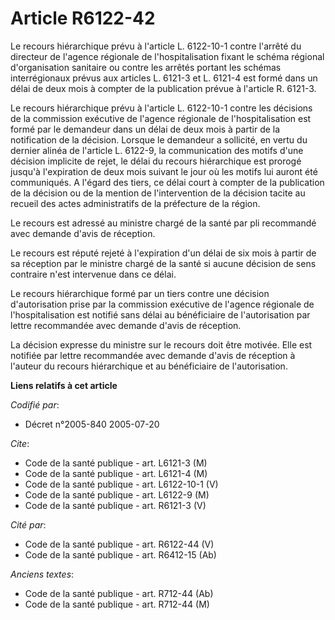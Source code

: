 # Article R6122-42

Le recours hiérarchique prévu à l'article L. 6122-10-1 contre l'arrêté du directeur de l'agence régionale de
l'hospitalisation fixant le schéma régional d'organisation sanitaire ou contre les arrêtés portant les schémas interrégionaux
prévus aux articles L. 6121-3 et L. 6121-4 est formé dans un délai de deux mois à compter de la publication prévue à
l'article R. 6121-3.

Le recours hiérarchique prévu à l'article L. 6122-10-1 contre les décisions de la commission exécutive de l'agence régionale
de l'hospitalisation est formé par le demandeur dans un délai de deux mois à partir de la notification de la décision.
Lorsque le demandeur a sollicité, en vertu du dernier alinéa de l'article L. 6122-9, la communication des motifs d'une
décision implicite de rejet, le délai du recours hiérarchique est prorogé jusqu'à l'expiration de deux mois suivant le jour
où les motifs lui auront été communiqués. A l'égard des tiers, ce délai court à compter de la publication de la décision ou
de la mention de l'intervention de la décision tacite au recueil des actes administratifs de la préfecture de la région.

Le recours est adressé au ministre chargé de la santé par pli recommandé avec demande d'avis de réception.

Le recours est réputé rejeté à l'expiration d'un délai de six mois à partir de sa réception par le ministre chargé de la
santé si aucune décision de sens contraire n'est intervenue dans ce délai.

Le recours hiérarchique formé par un tiers contre une décision d'autorisation prise par la commission exécutive de l'agence
régionale de l'hospitalisation est notifié sans délai au bénéficiaire de l'autorisation par lettre recommandée avec demande
d'avis de réception.

La décision expresse du ministre sur le recours doit être motivée. Elle est notifiée par lettre recommandée avec demande
d'avis de réception à l'auteur du recours hiérarchique et au bénéficiaire de l'autorisation.

**Liens relatifs à cet article**

_Codifié par_:

  - Décret n°2005-840 2005-07-20

_Cite_:

  - Code de la santé publique - art. L6121-3 (M)
  - Code de la santé publique - art. L6121-4 (M)
  - Code de la santé publique - art. L6122-10-1 (V)
  - Code de la santé publique - art. L6122-9 (M)
  - Code de la santé publique - art. R6121-3 (V)

_Cité par_:

  - Code de la santé publique - art. R6122-44 (V)
  - Code de la santé publique - art. R6412-15 (Ab)

_Anciens textes_:

  - Code de la santé publique - art. R712-44 (Ab)
  - Code de la santé publique - art. R712-44 (M)
